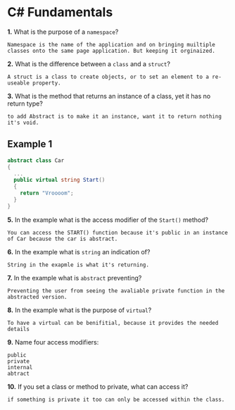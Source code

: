 # C# Fundamentals


**1.** What is the purpose of a `namespace`?
<!-- enter you answer in the space below -->
```
Namespace is the name of the application and on bringing muiltiple classes onto the same page application. But keeping it orginaized.
```
**2.** What is the difference between a `class` and a `struct`?
<!-- enter you answer in the space below -->
```
A struct is a class to create objects, or to set an element to a re-useable property.
```
**3.** What is the method that returns an instance of a class, yet it has no return type?
<!-- enter you answer in the space below -->
```
to add Abstract is to make it an instance, want it to return nothing it's void.
```
## Example 1
```c#
abstract class Car
{
  ...
  public virtual string Start()
  {
    return "Vroooom";
  }
}
```
**5.** In the example what is the access modifier of the `Start()` method?
<!-- enter you answer in the space below -->
```
You can access the START() function because it's public in an instance of Car because the car is abstract.
```
**6.** In the example what is `string` an indication of?
<!-- enter you answer in the space below -->
```
String in the exapmle is what it's returning.
```
**7.** In the example what is `abstract` preventing?
<!-- enter you answer in the space below -->
```
Preventing the user from seeing the avaliable private function in the abstracted version.
```
**8.** In the example what is the purpose of `virtual`?
<!-- enter you answer in the space below -->
```
To have a virtual can be benifitial, because it provides the needed details 
```
**9.** Name four access modifiers:
<!-- enter you answer in the space below -->
```
public
private
internal
abtract
```
**10.** If you set a class or method to private, what can access it?
<!-- enter you answer in the space below -->
```
if something is private it too can only be accessed within the class.
```